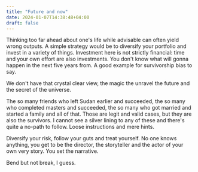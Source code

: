 ```yaml
---
title: "Future and now"
date: 2024-01-07T14:38:48+04:00
draft: false
---
```



Thinking too far ahead about one's life while advisable can often yield wrong outputs. A simple strategy would be to diversify your portfolio and invest in a variety of things. Investment here is not strictly financial: time and your own effort are also investments. You don't know what will gonna happen in the next five years from. A good example for survivorship bias to say.

We don't have that crystal clear view, the magic the unravel the future and the secret of the universe.

The so many friends who left Sudan earlier and succeeded, the so many who completed masters and succeeded, the so many who got married and started a family and all of that. Those are legit and valid cases, but they are also the survivors. I cannot see a silver lining to any of these and there's quite a no-path to follow. Loose instructions and mere hints.

Diversify your risk, follow your guts and treat yourself. No one knows anything, you get to be the director, the storyteller and the actor of your own very story. You set the narrative.

Bend but not break, I guess.
